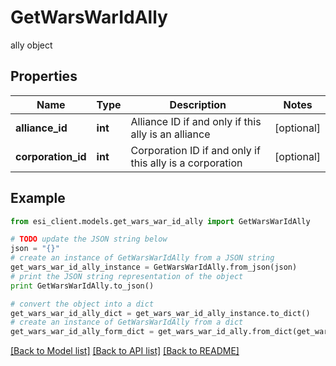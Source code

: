 # GetWarsWarIdAlly

ally object

## Properties

Name | Type | Description | Notes
------------ | ------------- | ------------- | -------------
**alliance_id** | **int** | Alliance ID if and only if this ally is an alliance | [optional] 
**corporation_id** | **int** | Corporation ID if and only if this ally is a corporation | [optional] 

## Example

```python
from esi_client.models.get_wars_war_id_ally import GetWarsWarIdAlly

# TODO update the JSON string below
json = "{}"
# create an instance of GetWarsWarIdAlly from a JSON string
get_wars_war_id_ally_instance = GetWarsWarIdAlly.from_json(json)
# print the JSON string representation of the object
print GetWarsWarIdAlly.to_json()

# convert the object into a dict
get_wars_war_id_ally_dict = get_wars_war_id_ally_instance.to_dict()
# create an instance of GetWarsWarIdAlly from a dict
get_wars_war_id_ally_form_dict = get_wars_war_id_ally.from_dict(get_wars_war_id_ally_dict)
```
[[Back to Model list]](../README.md#documentation-for-models) [[Back to API list]](../README.md#documentation-for-api-endpoints) [[Back to README]](../README.md)


